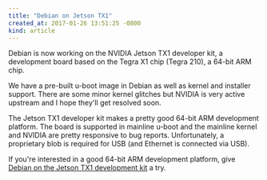 ```yaml
---
title: "Debian on Jetson TX1"
created_at: 2017-01-26 13:51:25 -0800
kind: article
---
```


Debian is now working on the NVIDIA Jetson TX1 developer kit, a
development board based on the Tegra X1 chip (Tegra 210), a 64-bit ARM
chip.

We have a pre-built u-boot image in Debian as well as kernel and
installer support.  There are some minor kernel glitches but NVIDIA
is very active upstream and I hope they'll get resolved soon.

The Jetson TX1 developer kit makes a pretty good 64-bit ARM development
platform.  The board is supported in mainline u-boot and the mainline
kernel and NVIDIA are pretty responsive to bug reports.  Unfortunately,
a proprietary blob is required for USB (and Ethernet is connected via
USB).

If you're interested in a good 64-bit ARM development platform, give
[Debian on the Jetson
TX1 development kit](https://wiki.debian.org/InstallingDebianOn/NVIDIA/Jetson-TX1)
a try.

